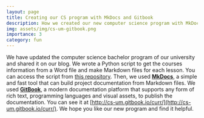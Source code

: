 ```yaml
---
layout: page
title: Creating our CS program with MkDocs and Gitbook
description: How we created our new computer science program with MkDocs and Gitbook
img: assets/img/cs-um-gitbook.png
importance: 3
category: fun
---
```


We have updated the computer science bachelor program of our university and shared it on our blog. We wrote a Python script to get the courses information from a Word file and make Markdown files for each lesson. You can access the script from [this repository](https://github.com/mamintoosi/mkdocs-base). Then, we used **[MkDocs](https://www.mkdocs.org/)**, a simple and fast tool that can build project documentation from Markdown files. We used **[GitBook](https://www.gitbook.com/)**, a modern documentation platform that supports any form of rich text, programming languages and visual assets, to publish the documentation. You can see it at [http://cs-um.gitbook.io/curr/](http://cs-um.gitbook.io/curr/).
We hope you like our new program and find it helpful.

